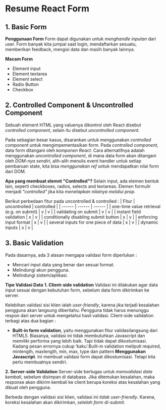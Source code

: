 # Resume React Form

## 1. Basic Form

**Penggunaan Form**
Form dapat digunakan untuk _menghandle inputan_ dari user. Form banyak kita jumpai saat login, mendaftarkan sesuatu, memberikan feedback, mengisi data dan masih banyak lainnya.

**Macam Form**

- Element input
- Element textarea
- Element select
- Radio Button
- Checkbox



## 2. Controlled Component & Uncontrolled Component

Sebuah element HTML yang valuenya dikontrol oleh React disebut _controlled component_, selain itu disebut _uncontrolled component._

Pada sebagian besar kasus, disarankan untuk menggunakan _controlled component_ untuk mengimpementasikan form. Pada _controlled component_, data form ditangani oleh _komponen React_. Cara alternatifnya adalah menggunakan _uncontrolled component_, di mana data form akan ditangani oleh _DOM-nya sendiri_, alih-alih menulis event handler untuk setiap pembaruan state, kita bisa _menggunakan ref_ untuk mendapatkan nilai form dari DOM.

**Apa yang membuat elemnt "Controlled"?**
Selain input, ada elemen bentuk lain, seperti checkboxes, radios, selects and textareas. Elemen formulir menjadi _"controlled"_ jika kita _menetapkan nilainya melalui prop._

Berikut perbedaan fitur pada uncontrolled & controlled :
| Fitur | uncontrolled | controlled |
| ------ | ------ | ------ |
| one-time value retrieval (e.g. on submit) | v | v |
| validating on submit | v | v |
| instant field validation | x | v |
| conditionally disabling submit button | x | v |
| enforcing input format | x | v |
| several inputs for one piece of data | x | v |
| dynamic inputs | x | v |

## 3. Basic Validation

Pada dasarnya, ada 3 alasan mengapa validasi form diperlukan :

- Mencari input data yang benar dan sesuai format.
- Melindungi akun pengguna.
- Melindungi sistem/aplikasi.

**Tipe Validasi Data**
**1. Client-side validation**
Validasi ini dilakukan agar data input sesuai dengan kebutuhan form, sebelum data form dikirimkan ke server.

Kelebihan validasi sisi klien ialah _user-friendly_, karena jika terjadi kesalahan pengguna akan langsung diberitahu. Pengguna tidak harus menunggu respon dari server untuk mengetahui hasil validasi. Client-side validation terbagi atas dua bagian :

- **Built-in form validation**, yaitu menggunakan fitur validasilangsung dari HTML5. Biasanya, validasi ini tidak membutuhkan Javascript dan memiliki performa yang lebih baik. Tapi tidak dapat dikostumisasi. Kadang pesan errornya cukup ‘kaku’.Built-in validation meliputi required, minlength, maxlength, min, max, type
  dan pattern
  **Menggunakan Javascript**. Ini membuat validasi form dapat dikostumisasi. Tetapi kita perlu membuatnya sendiri.

**2. Server-side Validation**
Server-side bertugas untuk _memvalidasi data kembali_, sebelum disimpan di database. Jika ditemukan kesalahan, maka response akan dikirim kembali ke client berupa koreksi atas kesalahan yang dibuat oleh pengguna.

Berbeda dengan validasi sisi klien, validasi ini _tidak user-friendly_. Karena, koreksi kesalahan akan dikirimkan, _setelah form di-submit_.
